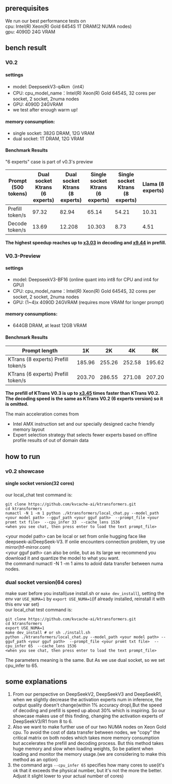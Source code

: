 ## prerequisites
We run our best performance tests on <br>
cpu: Intel(R) Xeon(R) Gold 6454S 1T DRAM(2 NUMA nodes)<br>
gpu: 4090D 24G VRAM <br>
## bench result
### V0.2
#### settings
- model: DeepseekV3-q4km（int4）<br>
- CPU: cpu_model_name：Intel(R) Xeon(R) Gold 6454S, 32 cores per socket, 2 socket, 2numa nodes
- GPU: 4090D 24GVRAM
- we test after enough warm up!
#### memory consumption:
  - single socket: 382G DRAM, 12G VRAM
  - dual socket: 1T DRAM, 12G VRAM

#### Benchmark Results

"6 experts" case is part of v0.3's preview

| Prompt<br>(500 tokens) | Dual socket Ktrans (6 experts) | Dual socket Ktrans (8 experts) | Single socket Ktrans (6 experts) | Single socket Ktrans (8 experts)| Llama (8 experts) | 
| --- | --- | --- | --- | --- | --- | 
| Prefill token/s | 97.32 | 82.94 | 65.14 | 54.21 | 10.31 |
| Decode token/s | 13.69 | 12.208 | 10.303 | 8.73 |4.51 |

**The highest speedup reaches up to <u>x3.03</u> in decoding and <u>x9.44</u> in prefill.**

### V0.3-Preview
#### settings
- model: DeepseekV3-BF16 (online quant into int8 for CPU and int4 for GPU)
- CPU: cpu_model_name：Intel(R) Xeon(R) Gold 6454S, 32 cores per socket, 2 socket, 2numa nodes
- GPU: (1~4)x 4090D 24GVRAM (requires more VRAM for longer prompt)

#### memory consumptions:
- 644GB DRAM, at least 12GB VRAM

#### Benchmark Results
| Prompt length  | 1K  | 2K  | 4K  | 8K |
|---------------|-----|-----|-----|-----|
| KTrans (8 experts) Prefill token/s |   185.96  |  255.26   |  252.58   |  195.62   |
| KTrans (6 experts) Prefill token/s |   203.70  |  286.55   |  271.08   |  207.20   |

**The prefill of KTrans V0.3 is up to <u>x3.45</u> times faster than KTrans V0.2. The decoding speed is the same as KTrans V0.2 (6 experts version) so it is omitted.**

The main acceleration comes from 
- Intel AMX instruction set and our specially designed cache friendly memory layout
- Expert selection strategy that selects fewer experts based on offline profile results of out of domain data

## how to run
### v0.2 showcase
#### single socket version(32 cores)
our local_chat test command is:
``` shell
git clone https://github.com/kvcache-ai/ktransformers.git
cd ktransformers
numactl -N 1 -m 1 python ./ktransformers/local_chat.py --model_path <your model path> --gguf_path <your gguf path>  --prompt_file <your promt txt file>  --cpu_infer 33  --cache_lens 1536 
<when you see chat, then press enter to load the text prompt_file>
```
\<your model path\> can be local or set from onlie hugging face like deepseek-ai/DeepSeek-V3. If onlie encounters connection problem, try use mirror(hf-mirror.com) <br>
\<your gguf path\> can also be onlie, but as its large we recommend you download it and quantize the model to what you want.<br>
the command numactl -N 1 -m 1 aims to adoid data transfer between numa nodes.
### dual socket version(64 cores)
make suer before you install(use install.sh or `make dev_install`), setting the env var `USE_NUMA=1` by `export USE_NUMA=1`(if already installed, reinstall it with this env var set) <br>
our local_chat test command is:
``` shell
git clone https://github.com/kvcache-ai/ktransformers.git
cd ktransformers
export USE_NUMA=1
make dev_install # or sh ./install.sh
python ./ktransformers/local_chat.py --model_path <your model path> --gguf_path <your gguf path>  --prompt_file <your promt txt file>  --cpu_infer 65  --cache_lens 1536 
<when you see chat, then press enter to load the text prompt_file>
```
The parameters meaning is the same. But As we  use dual socket, so we set cpu_infer to 65.
## some explanations
1. From our perspective on DeepSeekV2, DeepSeekV3 and DeepSeekR1, 
when we slightly decrease the activation experts num in inference, 
the output quality doesn't change(within 1% accuracy drop),But the speed of decoding and prefill 
is speed up about 30% which is inspiring. So our showcase makes use of this finding, 
changing the activation experts of DeepSeekV3/R1 from 8 to 6. <br>
2. Also we want to make further use of our two NUMA nodes on Xeon Gold cpu. 
To avoid the cost of data transfer between nodes, we "copy" the critical matrix on 
both nodes which takes more memory consumption but accelerates the prefill and decoding process.
But this method takes huge memory and slow when loading weights, So be patient when loading
and monitor the memory usage.(we are considering to make this method as an option)<br>
3. the command args `--cpu_infer 65` specifies how many cores to use(it's ok that it exceeds the physical number, 
but it's not the more the better. Adjust it slight lower to your actual number of cores)<br>
